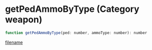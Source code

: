 # getPedAmmoByType (Category weapon)

```js
function getPedAmmoByType(ped: number, ammoType: number): number
```

[filename](getPedAmmoByType_m.md ':include')